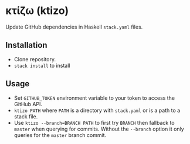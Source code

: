 # κτίζω (ktizo)
Update GitHub dependencies in Haskell `stack.yaml` files.

## Installation
* Clone repository.
* `stack install` to install

## Usage
* Set `GITHUB_TOKEN` environment variable to your token to access the GitHub API.
* `ktizo PATH` where `PATH` is a directory with `stack.yaml` or is a path to a stack file.
* Use `ktizo --branch=BRANCH PATH` to first try `BRANCH` then fallback to `master` when querying for commits. Without the `--branch` option it only queries for the `master` branch commit.
